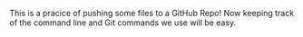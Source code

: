 This is a pracice of pushing some files to a GitHub Repo!
Now keeping track of the command line and Git commands we use will be easy.
